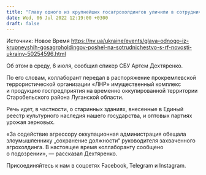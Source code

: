 ```yaml
---
title: "Главу одного из крупнейших госагрохолдингов уличили в сотрудничестве с РФ — СБУ"
date: Wed, 06 Jul 2022 12:19:00 +0300
draft: false
---
```

Источник: Новое Время https://nv.ua/ukraine/events/glava-odnogo-iz-krupneyshih-gosagroholdingov-poshel-na-sotrudnichestvo-s-rf-novosti-ukrainy-50254596.html


Об этом в среду, 6 июля, сообщил спикер СБУ Артем Дехтяренко.

По его словам, коллаборант передал в распоряжение прокремлевской террористической организации «ЛНР» имущественный комплекс и продукцию госпредприятия на временно оккупированной территории Старобельского района Луганской области.

Речь идет, в частности, о старинных зданиях, внесенные в Единый реестр культурного наследия нашего государства, и оптовых партиях урожая зерновых.

«За содействие агрессору оккупационная администрация обещала злоумышленнику „сохранение должности“ руководителя захваченного агрохолдинга. В настоящее время коллаборанту сообщено о подозрении», — рассказал Дехтяренко.

Присоединяйтесь к нам в соцсетях Facebook, Telegram и Instagram.
